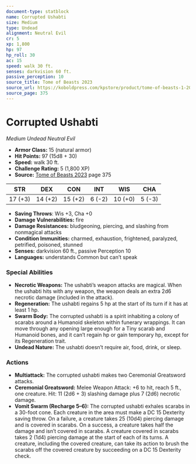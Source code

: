 ```yaml
---
document-type: statblock
name: Corrupted Ushabti
size: Medium
type: Undead
alignment: Neutral Evil
cr: 5
xp: 1,800
hp: 97
hp_roll: 30
ac: 15
speed: walk 30 ft.
senses: darkvision 60 ft. 
passive_perception: 10
source_title: Tome of Beasts 2023
source_url: https://koboldpress.com/kpstore/product/tome-of-beasts-1-2023-edition/
source_page: 375
---
```


# Corrupted Ushabti

*Medium* *Undead* *Neutral Evil*

- **Armor Class:** 15 (natural armor)
- **Hit Points:** 97 (15d8 + 30)
- **Speed:** walk 30 ft.
- **Challenge Rating:** 5 (1,800 XP)
- **Source:** [Tome of Beasts 2023](https://koboldpress.com/kpstore/product/tome-of-beasts-1-2023-edition/) page 375

| STR | DEX | CON | INT | WIS | CHA |
| --- | --- | --- | --- | --- | --- |
| 17 (+3) | 14 (+2) | 15 (+2) | 6 (-2) | 10 (+0) | 5 (-3) |

- **Saving Throws**: Wis +3, Cha +0
- **Damage Vulnerabilities:** fire
- **Damage Resistances:** bludgeoning, piercing, and slashing from nonmagical attacks
- **Condition Immunities:** charmed, exhaustion, frightened, paralyzed, petrified, poisoned, stunned
- **Senses:** darkvision 60 ft., passive Perception 10
- **Languages:** understands Common but can’t speak

### Special Abilities

- **Necrotic Weapons:** The ushabti’s weapon attacks are magical. When the ushabti hits with any weapon, the weapon deals an extra 2d6 necrotic damage (included in the attack).
- **Regeneration:** The ushabti regains 5 hp at the start of its turn if it has at least 1 hp.
- **Swarm Body:** The corrupted ushabti is a spirit inhabiting a colony of scarabs around a Humanoid skeleton within funerary wrappings. It can move through any opening large enough for a Tiny scarab and Humanoid bones, and it can’t regain hp or gain temporary hp, except for its Regeneration trait.
- **Undead Nature:** The ushabti doesn’t require air, food, drink, or sleep.

### Actions

- **Multiattack:** The corrupted ushabti makes two Ceremonial Greatsword attacks.
- **Ceremonial Greatsword:** Melee Weapon Attack: +6 to hit, reach 5 ft., one creature. Hit: 11 (2d6 + 3) slashing damage plus 7 (2d6) necrotic damage.
- **Vomit Swarm (Recharge 5–6):** The corrupted ushabti exhales scarabs in a 30-foot cone. Each creature in the area must make a DC 15 Dexterity saving throw. On a failure, a creature takes 25 (10d4) piercing damage and is covered in scarabs. On a success, a creature takes half the damage and isn’t covered in scarabs. A creature covered in scarabs takes 2 (1d4) piercing damage at the start of each of its turns. A creature, including the covered creature, can take its action to brush the scarabs off the covered creature by succeeding on a DC 15 Dexterity check.
